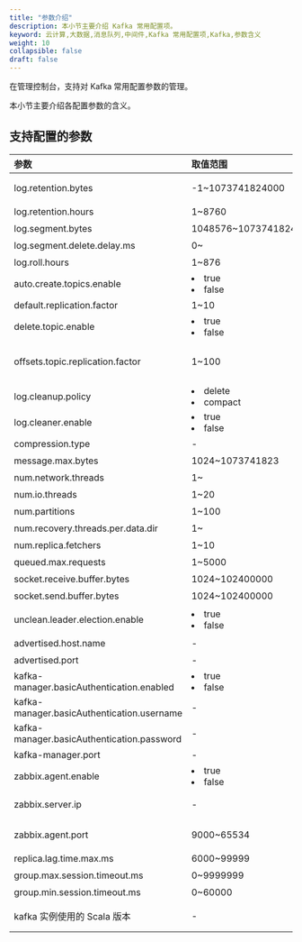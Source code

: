 ```yaml
---
title: "参数介绍"
description: 本小节主要介绍 Kafka 常用配置项。 
keyword: 云计算,大数据,消息队列,中间件,Kafka 常用配置项,Kafka,参数含义
weight: 10
collapsible: false
draft: false
---
```


在管理控制台，支持对 Kafka 常用配置参数的管理。

本小节主要介绍各配置参数的含义。


## 支持配置的参数

| <span style="display:inline-block;width:80px">参数</span> | <span style="display:inline-block;width:120px">取值范围</span> | <span style="display:inline-block;width:460px">参数说明</span> |
| :-------------------------------------------------------- | :----------------------------------------------------------- | :----------------------------------------------------------- |
| log.retention.bytes                                       | -1~1073741824000                                             | topic 每个分区的最大文件大小，单位为字节，超过该大小会触发删除策略。 |
| log.retention.hours                                       | 1~8760                                                       | 消息保留时间，单位为`小时`。                                 |
| log.segment.bytes                                         | 1048576~10737418240                                          | 段文件最大值，单位为`字节`。                                 |
| log.segment.delete.delay.ms                               | 0~                                                           | 段文件在索引中清除后保留的时间。                             |
| log.roll.hours                                            | 1~876                                                        | 段文件轮滚时间，单位为`小时`。                               |
| auto.create.topics.enable                                 | <li> true </li><li> false </li>                                        | 是否允许自动创建 Topic。                                     |
| default.replication.factor                                | 1~10                                                         | 默认副本因子值。                                             |
| delete.topic.enable                                       | <li> true </li><li> false </li>                                        | 是否允许使用命令行删除 Topic。                               |
| offsets.topic.replication.factor                          | 1~100                                                        | 内部 offset topic 的复制因子（设定更高的确保可用性）。<br/>如果复制因子大于集群节点数，内部创建主题自动创建将会失败，直到集群大小符合这个复制因子的要求。 |
| log.cleanup.policy                                        | <li> delete </li><li> compact </li>                                   | 日志清理策略。`delete` 为直接删除；`compact` 为压缩。        |
| log.cleaner.enable                                        | <li> true </li><li> false </li>                                        | 用于是否开启日志压缩。                                       |
| compression.type                                          | -                                                            | 用于主题的压缩策略。                                         |
| message.max.bytes                                         | 1024~1073741823                                              | 消息体的最大大小，单位为`字节`。                             |
| num.network.threads                                       | 1~                                                           | Broker 处理网络请求的线程数。                                |
| num.io.threads                                            | 1~20                                                         | Broker 处理磁盘 IO 的线程数。                                |
| num.partitions                                            | 1~100                                                        | Topic 默认分区数。                                           |
| num.recovery.threads.per.data.dir                         | 1~                                                           | 启动时数据恢复和关闭时刷盘的线程数。                         |
| num.replica.fetchers                                      | 1~10                                                         | 复制消息线程数。                                             |
| queued.max.requests                                       | 1~5000                                                       | 等待 IO 线程处理的请求队列最大数。                           |
| socket.receive.buffer.bytes                               | 1024~102400000                                               | 接收缓冲区大小。                                             |
| socket.send.buffer.bytes                                  | 1024~102400000                                               | 发送缓冲区大小。                                             |
| unclean.leader.election.enable                            | <li> true </li><li> false </li>                                        | 是否启用不在 ISR 集合中的副本作为最后的选择，尽管这样做可能导致数据丢失。 |
| advertised.host.name                                      | -                                                            | 用于 worker 连接的域名。                                     |
| advertised.port                                           | -                                                            | 用于 worker 连接的端口，默认为 `9092`。                      |
| kafka-manager.basicAuthentication.enabled                 | <li> true </li><li> false </li>                                        | Kafka Manager 是否开启登录验证。                             |
| kafka-manager.basicAuthentication.username                | -                                                            | Kafka Manager 登录用户名，默认为 `admin`。                   |
| kafka-manager.basicAuthentication.password                | -                                                            | Kafka Manager 登录密码，默认为 `password`。                  |
| kafka-manager.port                                        | -                                                            | Kafka Manager 启用端口，默认为 `9000`。                      |
| zabbix.agent.enable                                       | <li> true </li><li> false </li>                                        | 用于决定是否开启 zabbix agent，默认为 `false`，不开启。      |
| zabbix.server.ip                                          | -                                                            | 若开启 zabbix agent，则需要手动设置为您想要连接的zabbix server 的 IP 地址，默认为 `127.0.0.1`。 |
| zabbix.agent.port                                         | 9000~65534                                                   | 用于连接的端口号，若主机存在防火墙，则需要开启该端口，默认为 `10050`。 |
| replica.lag.time.max.ms                                   | 6000~99999                                                   | leader 会将 follower 从 isr 中删除的时间间隔。               |
| group.max.session.timeout.ms                              | 0~9999999                                                    | 已注册消费者最长会话超时时长。                               |
| group.min.session.timeout.ms                              | 0~60000                                                      | 已注册消费者最短会话超时时长。                               |
| kafka 实例使用的 Scala 版本                               | -                                                            | Kafka 实例使用的 Scala 版本, 默认为 `2.11`，推荐使用 `2.12`。<br/>该参数不支持通过界面进行修改。 |

